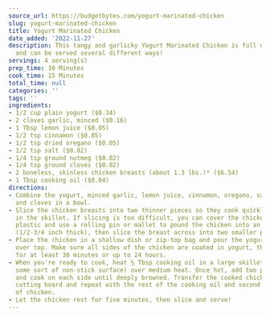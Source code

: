 ```yaml
---
source_url: https://budgetbytes.com/yogurt-marinated-chicken
slug: yogurt-marinated-chicken
title: Yogurt Marinated Chicken
date_added: '2022-11-27'
description: This tangy and garlicky Yogurt Marinated Chicken is full of warm spices
  and can be served several different ways!
servings: 4 serving(s)
prep_time: 10 Minutes
cook_time: 15 Minutes
total_time: null
categories: ''
tags: ''
ingredients:
- 1/2 cup plain yogurt ($0.34)
- 2 cloves garlic, minced ($0.16)
- 1 Tbsp lemon juice ($0.05)
- 1/2 tsp cinnamon ($0.05)
- 1/2 tsp dried oregano ($0.05)
- 1/2 tsp salt ($0.02)
- 1/4 tsp ground nutmeg ($0.02)
- 1/4 tsp ground cloves ($0.02)
- 2 boneless, skinless chicken breasts (about 1.3 lbs.)* ($6.54)
- 1 Tbsp cooking oil ($0.04)
directions:
- Combine the yogurt, minced garlic, lemon juice, cinnamon, oregano, salt, nutmeg,
  and cloves in a bowl.
- Slice the chicken breasts into two thinner pieces so they cook quickly and evenly
  in the skillet. If slicing is too difficult, you can cover the chicken breasts with
  plastic and use a rolling pin or mallet to pound the chicken into an even thickness
  (1/2-3/4 inch thick), then slice the breast across into two smaller portions.
- Place the chicken in a shallow dish or zip-top bag and pour the yogurt marinade
  over top. Make sure all sides of the chicken are coated in yogurt, then refrigerate
  for at least 30 minutes or up to 24 hours.
- When you're ready to cook, heat ½ Tbsp cooking oil in a large skillet (preferably
  some sort of non-stick surface) over medium heat. Once hot, add two pieces of chicken
  and cook on each side until deeply browned. Transfer the cooked chicken to a clean
  cutting board and repeat with the rest of the cooking oil and second two pieces
  of chicken.
- Let the chicken rest for five minutes, then slice and serve!
---
```

